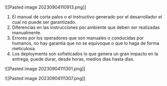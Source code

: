 ![[Pasted image 20230904110913.png]]

1) El manual de corta palos o el instructivo generado por el desarrollador el cual no puede ser garantizado.
2) Diferencias en las instrucciones por ambiente que deben ser realizadas manualmente.
3) Errores por los operadores que son manuales o conducidas por humanos, no hay garantía que no se equivoque o que lo haga de forma meticulosa.
4) Los deployments son sofisticados lo que genera un gran impacto  en la entrega, puede durar, desde horas, medios dias hasta dias.

![[Pasted image 20230904111301.png]]

![[Pasted image 20230904111307.png]]